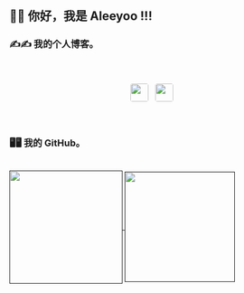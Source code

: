 ## 👋👋 你好，我是 Aleeyoo !!!

### ✍️✍️ 我的个人博客。
<br>
<div style="display:flex; gap:12px; flex-wrap:wrap; align-items:center; justify-content:center; margin:20px auto; padding:0 15px;">
  <a href="https://www.ifdian.net/a/leoowa" target="_blank" rel="noopener noreferrer" 
     style="text-decoration:none; display:inline-block; animation: bounce 1.2s infinite ease-in-out; transition: transform 0.2s;">
    <img src="https://raw.github.com/Aleeyoo/note-gen-image-sync/main/b608f211-4aec-4994-9d43-8f80c150c21d.gif" 
         style="width:32px; height:32px; border:0; border-radius:4px; transition: opacity 0.3s;">
  </a>

<a href="https://leoowa.pages.dev/" target="_blank" rel="noopener noreferrer" style="text-decoration:none; transition: transform 0.2s;">
    <img src="https://img.shields.io/badge/Aleeyoo-3498db?style=for-the-badge&logo=blogger&logoColor=white" 
         style="height:32px; width:auto; border:0; border-radius:4px; transition: opacity 0.3s;">
  </a>
</div>
<br>

### 🖥️🖥️ 我的 GitHub。
<br>
<a href="">
  <img height=200 align="center" src="https://github-readme-stats.vercel.app/api?username=aleeyoo&show_icons=true&theme=transparent&commits_year=2024" />
</a>
<a href="">
  <img height=195 align="center" src="https://github-readme-stats.vercel.app/api/top-langs/?username=anuraghazra&layout=donut&theme=transparent" />
</a>
